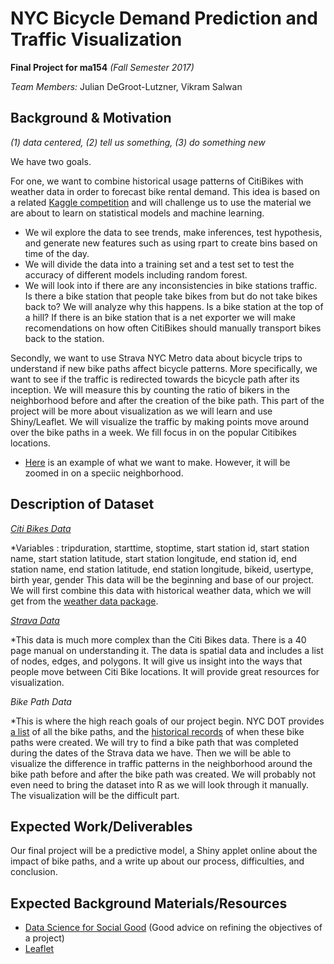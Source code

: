 # NYC Bicycle Demand Prediction and Traffic Visualization

 **Final Project for ma154** *(Fall Semester 2017)*

*Team Members:* Julian DeGroot-Lutzner, Vikram Salwan


## Background & Motivation 
*(1) data centered, (2) tell us something, (3) do something new*

We have two goals. 

For one, we want to combine historical usage patterns of CitiBikes with weather data in order to forecast bike rental demand. This idea is based on a related [Kaggle competition](https://www.kaggle.com/c/bike-sharing-demand#description) and will challenge us to use the material we are about to learn on statistical models and machine learning.
* We wil explore the data to see trends, make inferences, test hypothesis, and generate new features such as using rpart to create bins based on time of the day.
* We will divide the data into a training set and a test set to test the accuracy of different models including random forest.
* We will look into if there are any inconsistencies in bike stations traffic. Is there a bike station that people take bikes from but do not take bikes back to? We will analyze why this happens. Is a bike station at the top of a hill? If there is an bike station that is a net exporter we will make recomendations on how often CitiBikes should manually transport bikes back to the station.

Secondly, we want to use Strava NYC Metro data about bicycle trips to understand if new bike paths affect bicycle patterns. More specifically, we want to see if the traffic is redirected towards the bicycle path after its inception. We will measure this by counting the ratio of bikers in the neighborhood before and after the creation of the bike path. This part of the project will be more about visualization as we will learn and use Shiny/Leaflet. We will visualize the traffic by making points move around over the bike paths in a week. We fill focus in on the popular Citibikes locations. 
* [Here](http://toddwschneider.com/posts/a-tale-of-twenty-two-million-citi-bikes-analyzing-the-nyc-bike-share-system/) is an example of what we want to make. However, it will be zoomed in on a speciic neighborhood.

## Description of Dataset

[*Citi Bikes Data*](https://www.citibikenyc.com/system-data)

*Variables : tripduration, starttime, stoptime, start station id, start station name, start station latitude, start station longitude, end station id, end station name, end station latitude, end station longitude, bikeid, usertype, birth year, gender
This data will be the beginning and base of our project. We will first combine this data with historical weather data, which we will get from the [weather data package](https://cran.r-project.org/web/packages/weatherData/README.html). 

[*Strava Data*](https://stravametro.exavault.com/share/view/h48l-5hq0lubm?utm_source=hs_automation&utm_medium=email&utm_content=29456275&_hsenc=p2ANqtz-_OhD5MxKs_x5i-U9ucr5ZAD4SnLJHROjk492autxIpQctBaN7UQ9NgmEyZe5vB2vfXWeMXlEpqUSQ261M5A1VsTc1eJyXF-qQ90LilJ8eP8XdofKQ&_hsmi=29456275)

*This data is much more complex than the Citi Bikes data. There is a 40 page manual on understanding it. The data is spatial data and includes a list of nodes, edges, and polygons. It will give us insight into the ways that people move between Citi Bike locations. It will provide great resources for visualization. 

*Bike Path Data*

*This is where the high reach goals of our project begin. NYC DOT provides [a list](http://home2.nyc.gov/html/dot/html/bicyclists/lane-list.shtml?) of all the bike paths, and the [historical records](http://www.nyc.gov/html/dot/html/bicyclists/past-bike-projects.shtml) of when these bike paths were created. We will try to find a bike path that was completed during the dates of the Strava data we have. Then we will be able to visualize the difference in traffic patterns in the neighborhood around the bike path before and after the bike path was created. We will probably not even need to bring the dataset into R as we will look through it manually. The visualization will be the difficult part.


## Expected Work/Deliverables
Our final project will be a predictive model, a Shiny applet online about the impact of bike paths, and a write up about our process, difficulties, and conclusion.


## Expected Background Materials/Resources
* [Data Science for Social Good](https://dssg.uchicago.edu/2016/10/27/scoping-data-science-for-social-good-projects/) (Good advice on refining the objectives of a project) 
* [Leaflet](https://rstudio.github.io/leaflet/)


